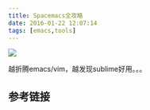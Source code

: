 ```yaml
---
title: Spacemacs全攻略
date: 2016-01-22 12:07:14
tags: [emacs,tools]
---
```


![](http://spacemacs.org/img/screenshots/ss1.png)

越折腾emacs/vim，越发现sublime好用。。。

## 参考链接

